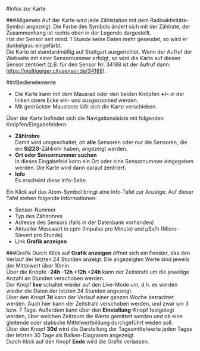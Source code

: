 #Infos zur Karte


###Allgemein
Auf der Karte wird jede Zählstation mit dem Radioaktivitäts-Symbol angezeigt. Die Farbe des Symbols ändert sich mit der Zählrate, der Zusammenhang ist rechts oben in der Legende dargestellt.  
Hat der Sensor seit mind. 1 Stunde keine Daten mehr gesendet, so wird er dunkelgrau eingefärbt.  
Die Karte ist standardmäßig auf Stuttgart ausgerichtet. Wenn der Aufruf der Webseite mit einer Sensornummer erfolgt, so wird die Karte auf diesen Sensor zentriert (z.B. für den Sensor Nr. 34188 ist der Aufruf dann: <https://multigeiger.citysensor.de/34188>). 
 
###Bedienelemente
* Die Karte kann mit dem Mausrad oder den  beiden Knöpfen **+/-** in der linken obere Ecke ein- und ausgezoomed werden.
* Mit gedrückter Maustaste läßt sich die Karte verschieben.

Über der Karte befindet sich die Navigationsleiste  mit folgenden Knöpfen/Eingabefeldern:

* **Zählrohre**  
Damit wird umgeschaltet, ob **alle** Sensoren oder nur die Sensoren, die ein **Si22G**-Zählrohr haben, angezeigt werden.
* **Ort oder Sensornummer suchen**  
In dieses Eingabefeld kann ein Ort oder eine Sensornummer eingegeben werden. Die Karte wird dann darauf zentriert.
* **Info**  
Es erscheint diese Info-Seite.

Ein Klick auf das Atom-Symbol bringt eine Info-Tafel zur Anzeige. Auf dieser Tafel stehen folgende Informationen:

* Sensor-Nummer
* Typ des Zählrohres
* Adresse des Sensors (falls in der Datenbank vorhanden)
* Aktueller Messwert in cpm (Impulse pro Minute) und µSv/h (Micro-Sievert pro Stunde)
* Link **Grafik anzeigen**

###Grafik
Durch Klick auf **Grafik anzeigen** öffnet sich ein Fenster, das den Verlauf der letzten 24 Stunden anzeigt. 
Die angezeigten Werte sind jeweils der Mittelwert über 10min.  
Über die Knöpfe **-24h -12h +12h +24h** kann der Zeitstrahl um die jeweilige Anzahl an Stunden verschoben werden.  
Der Knopf **live** schaltet wieder auf den Live-Mode um, d.h. es werden wieder die Daten der letzten 24 Stunden angezeigt.  
Über den Knopf **7d** kann der Verlauf einer ganzen Woche betrachtet werden.
Auch hier kann der Zeitstrahl verschoben werden, und zwar um 3 bzw. 7 Tage.
Außerdem kann über den **Einstellung**-Knopf festgelegt werden, über welchen Zeitraum die Werte gemittelt werden 
und ob eine gleitende oder statische Mittelwertbildung durchgeführt weden soll.  
Über den Knopf **30d** wird die Darstellung der Tagesmittelwerte jeden Tages der letzten 30 Tage als Balken-Diagramm angezeigt.  
Durch Klick auf den Knopf **Ende** wird die Grafik verlassen.





